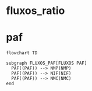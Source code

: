 # fluxos_ratio
# paf


```mermaid
flowchart TD

subgraph FLUXOS_PAF[FLUXOS PAF]
  PAF((PAF)) --> NMP(NMP)
  PAF((PAF)) --> NIF(NIF)
  PAF((PAF)) --> NMC(NMC)
end

